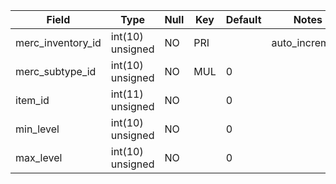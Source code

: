 **Field**|**Type**|**Null**|**Key**|**Default**|**Notes**
-----|-----|-----|-----|-----|-----
merc\_inventory\_id|int(10) unsigned|NO|PRI| |auto\_increment
merc\_subtype\_id|int(10) unsigned|NO|MUL|0| 
item\_id|int(11) unsigned|NO| |0| 
min\_level|int(10) unsigned|NO| |0| 
max\_level|int(10) unsigned|NO| |0| 